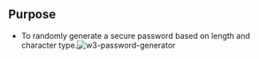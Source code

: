 ## Purpose

* To randomly generate a secure password based on length and character type.![w3-password-generator](https://user-images.githubusercontent.com/95893374/152597891-f9abfb15-b601-4935-b082-128972bf01c0.png)
